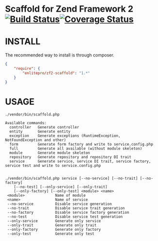 Scaffold for Zend Framework 2 [![Build Status](https://travis-ci.org/enlitepro/zf2-scaffold.png?branch=master)](https://travis-ci.org/enlitepro/zf2-scaffold)[![Coverage Status](https://coveralls.io/repos/enlitepro/zf2-scaffold/badge.png?branch=master)](https://coveralls.io/r/enlitepro/zf2-scaffold?branch=master)
=============================


INSTALL
=======

The recommended way to install is through composer.

```json
{
    "require": {
        "enlitepro/zf2-scaffold": "1.*"
    }
}
```

USAGE
=====

```
./vendor/bin/scaffold.php

Available commands:
  controller   Generate controller
  entity       Generate entity
  exception    Generate exceptions (RuntimeException, NotFoundException and other)
  form         Generate form factory and write to service.config.php
  full         Generate all available (without module skeleton)
  module       Generate module skeleton
  repository   Generate repository and repository DI trait
  service      Generate service, service DI trait, service factory, service test and write to service.config.php


./vendor/bin/scaffold.php service [--no-service] [--no-trait] [--no-factory]
    [--no-test] [--only-service] [--only-trait]
    [--only-factory] [--only-test] <module> <name>
 <module>              Name of module
 <name>                Name of service
 --no-service          Disable service generation
 --no-trait            Disable service trait generation
 --no-factory          Disable service factory generation
 --no-test             Disable service test generation
 --only-service        Generate only service
 --only-trait          Generate only trait
 --only-factory        Generate only factory
 --only-test           Generate only test

```